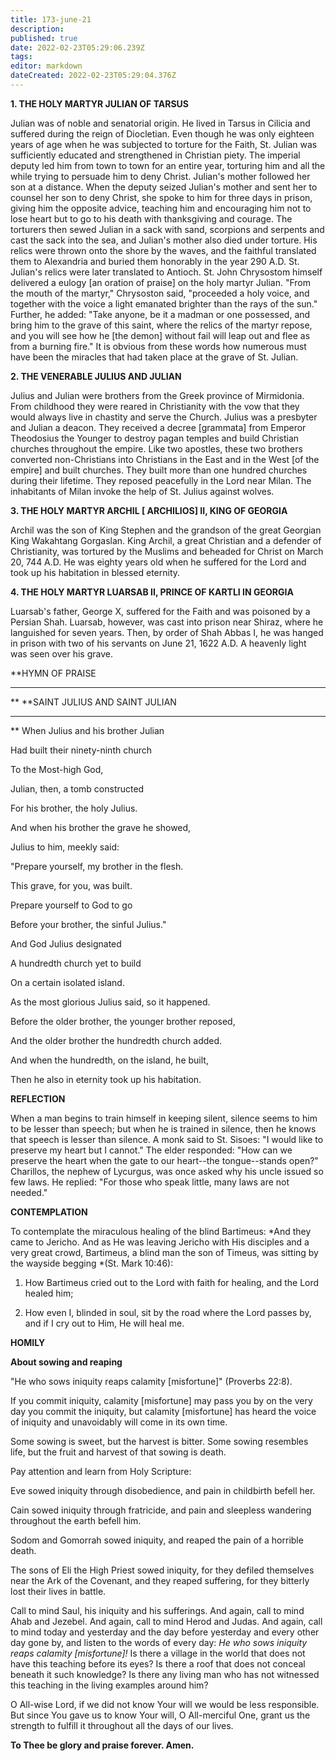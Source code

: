 ```yaml
---
title: 173-june-21
description: 
published: true
date: 2022-02-23T05:29:06.239Z
tags: 
editor: markdown
dateCreated: 2022-02-23T05:29:04.376Z
---
```



**1. THE HOLY MARTYR JULIAN OF TARSUS**

Julian was of noble and senatorial origin. He lived in Tarsus in Cilicia and suffered during the reign of Diocletian. Even though he was only eighteen years of age when he was subjected to torture for the Faith, St. Julian was sufficiently educated and strengthened in Christian piety. The imperial deputy led him from town to town for an entire year, torturing him and all the while trying to persuade him to deny Christ. Julian's mother followed her son at a distance. When the deputy seized Julian's mother and sent her to counsel her son to deny Christ, she spoke to him for three days in prison, giving him the opposite advice, teaching him and encouraging him not to lose heart but to go to his death with thanksgiving and courage. The torturers then sewed Julian in a sack with sand, scorpions and serpents and cast the sack into the sea, and Julian's mother also died under torture. His relics were thrown onto the shore by the waves, and the faithful translated them to Alexandria and buried them honorably in the year 290 A.D. St. Julian's relics were later translated to Antioch. St. John Chrysostom himself delivered a eulogy [an oration of praise] on the holy martyr Julian. "From the mouth of the martyr," Chrysoston said, "proceeded a holy voice, and together with the voice a light emanated brighter than the rays of the sun." Further, he added: "Take anyone, be it a madman or one possessed, and bring him to the grave of this saint, where the relics of the martyr repose, and you will see how he [the demon] without fail will leap out and flee as from a burning fire." It is obvious from these words how numerous must have been the miracles that had taken place at the grave of St. Julian.

**2. THE VENERABLE JULIUS AND JULIAN**

Julius and Julian were brothers from the Greek province of Mirmidonia. From childhood they were reared in Christianity with the vow that they would always live in chastity and serve the Church. Julius was a presbyter and Julian a deacon. They received a decree [grammata] from Emperor Theodosius the Younger to destroy pagan temples and build Christian churches throughout the empire. Like two apostles, these two brothers converted non-Christians into Christians in the East and in the West [of the empire] and built churches. They built more than one hundred churches during their lifetime. They reposed peacefully in the Lord near Milan. The inhabitants of Milan invoke the help of St. Julius against wolves.

**3. THE HOLY MARTYR ARCHIL [ ARCHILIOS] II, KING OF GEORGIA**

Archil was the son of King Stephen and the grandson of the great Georgian King Wakahtang Gorgaslan. King Archil, a great Christian and a defender of Christianity, was tortured by the Muslims and beheaded for Christ on March 20, 744 A.D. He was eighty years old when he suffered for the Lord and took up his habitation in blessed eternity.

**4. THE HOLY MARTYR LUARSAB II, PRINCE OF KARTLI IN GEORGIA**

Luarsab's father, George X, suffered for the Faith and was poisoned by a Persian Shah. Luarsab, however, was cast into prison near Shiraz, where he languished for seven years. Then, by order of Shah Abbas I, he was hanged in prison with two of his servants on June 21, 1622 A.D. A heavenly light was seen over his grave.


**HYMN OF PRAISE
**** 
**
**SAINT JULIUS AND SAINT JULIAN
**** 
**
When Julius and his brother Julian
 

Had built their ninety-ninth church
 

To the Most-high God,
 

Julian, then, a tomb constructed
 

For his brother, the holy Julius.
 

And when his brother the grave he showed,
 

Julius to him, meekly said:


"Prepare yourself, my brother in the flesh.
 

This grave, for you, was built.
 

Prepare yourself to God to go
 

Before your brother, the sinful Julius."
 

And God Julius designated
 

A hundredth church yet to build
 

On a certain isolated island.
 

As the most glorious Julius said, so it happened.
 

Before the older brother, the younger brother reposed,


And the older brother the hundredth church added.
 

And when the hundredth, on the island, he built,
 

Then he also in eternity took up his habitation.
 

**REFLECTION**

When a man begins to train himself in keeping silent, silence seems to him to be lesser than speech; but when he is trained in silence, then he knows that speech is lesser than silence. A monk said to St. Sisoes: "I would like to preserve my heart but I cannot." The elder responded: "How can we preserve the heart when the gate to our heart--the tongue--stands open?" Charillos, the nephew of Lycurgus, was once asked why his uncle issued so few laws. He replied: "For those who speak little, many laws are not needed."


**CONTEMPLATION**


To contemplate the miraculous healing of the blind Bartimeus: *And they came to Jericho. And as He was leaving Jericho with His disciples and a very great crowd, Bartimeus, a blind man the son of Timeus, was sitting by the wayside begging *(St. Mark 10:46):

1.  How Bartimeus cried out to the Lord with faith for healing, and the Lord healed him;

1.  How even I, blinded in soul, sit by the road where the Lord passes by, and if I cry out to Him, He will heal me.


**HOMILY**


**About sowing and reaping**

"He who sows iniquity reaps calamity [misfortune]" (Proverbs 22:8).

If you commit iniquity, calamity [misfortune] may pass you by on the very day you commit the iniquity, but calamity [misfortune] has heard the voice of iniquity and unavoidably will come in its own time.

Some sowing is sweet, but the harvest is bitter. Some sowing resembles life, but the fruit and harvest of that sowing is death.

Pay attention and learn from Holy Scripture: 

Eve sowed iniquity through disobedience, and pain in childbirth befell her.

Cain sowed iniquity through fratricide, and pain and sleepless wandering throughout the earth befell him.

Sodom and Gomorrah sowed iniquity, and reaped the pain of a horrible death.

The sons of Eli the High Priest sowed iniquity, for they defiled themselves near the Ark of the Covenant, and they reaped suffering, for they bitterly lost their lives in battle.

Call to mind Saul, his iniquity and his sufferings. And again, call to mind Ahab and Jezebel. And again, call to mind Herod and Judas. And again, call to mind today and yesterday and the day before yesterday and every other day gone by, and listen to the words of every day: *He who sows iniquity reaps calamity [misfortune]!* Is there a village in the world that does not have this teaching before its eyes? Is there a roof that does not conceal beneath it such knowledge? Is there any living man who has not witnessed this teaching in the living examples around him?

O All-wise Lord, if we did not know Your will we would be less responsible. But since You gave us to know Your will, O All-merciful One, grant us the strength to fulfill it throughout all the days of our lives.

**To Thee be glory and praise forever. Amen.**
